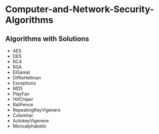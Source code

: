 # Computer-and-Network-Security-Algorithms
## Algorithms with Solutions
  * AES
  * DES
  * RC4
  * RSA
  * ElGamal
  * DiffieHellman
  * Exceptions
  * MD5
  * PlayFair
  * HillChiper
  * RailFence
  * RepeatingKeyVigenere
  * Columnar
  * AutokeyVigenere
  * Monoalphabetic

